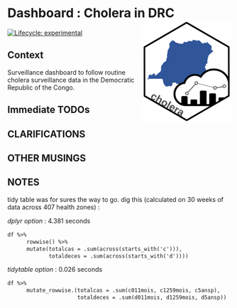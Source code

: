 Dashboard : Cholera in DRC <img src='www/logo.svg' align='right' alt='' width='200' />
====================================================================================================

<!-- badges: start -->
[![Lifecycle:
experimental](https://img.shields.io/badge/lifecycle-experimental-orange.svg)](https://www.tidyverse.org/lifecycle/#experimental)
 <!--badges: end -->



Context
----------------------------------------------------------------------------------------------------
Surveillance dashboard to follow routine cholera surveillance data in the Democratic Republic of the Congo.


Immediate TODOs
----------------------------------------------------------------------------------------------------


CLARIFICATIONS
----------------------------------------------------------------------------------------------------

OTHER MUSINGS
----------------------------------------------------------------------------------------------------

NOTES
----------------------------------------------------------------------------------------------------
tidy table was for sures the way to go. dig this (calculated on 30 weeks of data across 407 health zones) :

*dplyr option* : 4.381 seconds
```
df %>%
      rowwise() %>%
      mutate(totalcas = .sum(across(starts_with('c'))),
             totaldeces = .sum(across(starts_with('d')))) 
```

*tidytable option* : 0.026 seconds
```
df %>%
      mutate_rowwise.(totalcas = .sum(c011mois, c1259mois, c5ansp),
                      totaldeces = .sum(d011mois, d1259mois, d5ansp)) 
```
